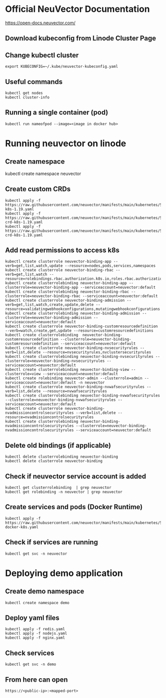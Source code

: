 # Official NeuVector Documentation
https://open-docs.neuvector.com/

## Download kubeconfig from Linode Cluster Page

## Change kubectl cluster
    export KUBECONFIG=~/.kube/neuvector-kubeconfig.yaml

## Useful commands
    kubectl get nodes
    kubectl cluster-info

## Running a single container (pod)
    kubectl run nameofpod --image=<image in docker hub>


# Running neuvector on linode

## Create namespace
kubectl create namespace neuvector

## Create custom CRDs
    kubectl apply -f https://raw.githubusercontent.com/neuvector/manifests/main/kubernetes/5.0.0/crd-k8s-1.19.yaml
    kubectl apply -f https://raw.githubusercontent.com/neuvector/manifests/main/kubernetes/5.0.0/waf-crd-k8s-1.19.yaml
    kubectl apply -f https://raw.githubusercontent.com/neuvector/manifests/main/kubernetes/5.0.0/admission-crd-k8s-1.19.yaml

## Add read permissions to access k8s
    kubectl create clusterrole neuvector-binding-app --verb=get,list,watch,update --resource=nodes,pods,services,namespaces
    kubectl create clusterrole neuvector-binding-rbac --verb=get,list,watch --resource=rolebindings.rbac.authorization.k8s.io,roles.rbac.authorization.k8s.io,clusterrolebindings.rbac.authorization.k8s.io,clusterroles.rbac.authorization.k8s.io
    kubectl create clusterrolebinding neuvector-binding-app --clusterrole=neuvector-binding-app --serviceaccount=neuvector:default
    kubectl create clusterrolebinding neuvector-binding-rbac --clusterrole=neuvector-binding-rbac --serviceaccount=neuvector:default
    kubectl create clusterrole neuvector-binding-admission --verb=get,list,watch,create,update,delete --resource=validatingwebhookconfigurations,mutatingwebhookconfigurations
    kubectl create clusterrolebinding neuvector-binding-admission --clusterrole=neuvector-binding-admission --serviceaccount=neuvector:default
    kubectl create clusterrole neuvector-binding-customresourcedefinition --verb=watch,create,get,update --resource=customresourcedefinitions
    kubectl create clusterrolebinding  neuvector-binding-customresourcedefinition --clusterrole=neuvector-binding-customresourcedefinition --serviceaccount=neuvector:default
    kubectl create clusterrole neuvector-binding-nvsecurityrules --verb=list,delete --resource=nvsecurityrules,nvclustersecurityrules
    kubectl create clusterrolebinding neuvector-binding-nvsecurityrules --clusterrole=neuvector-binding-nvsecurityrules --serviceaccount=neuvector:default
    kubectl create clusterrolebinding neuvector-binding-view --clusterrole=view --serviceaccount=neuvector:default
    kubectl create rolebinding neuvector-admin --clusterrole=admin --serviceaccount=neuvector:default -n neuvector
    kubectl create clusterrole neuvector-binding-nvwafsecurityrules --verb=list,delete --resource=nvwafsecurityrules
    kubectl create clusterrolebinding neuvector-binding-nvwafsecurityrules --clusterrole=neuvector-binding-nvwafsecurityrules --serviceaccount=neuvector:default
    kubectl create clusterrole neuvector-binding-nvadmissioncontrolsecurityrules --verb=list,delete --resource=nvadmissioncontrolsecurityrules
    kubectl create clusterrolebinding neuvector-binding-nvadmissioncontrolsecurityrules --clusterrole=neuvector-binding-nvadmissioncontrolsecurityrules --serviceaccount=neuvector:default

## Delete old bindings (if applicable)
    kubectl delete clusterrolebinding neuvector-binding
    kubectl delete clusterrole neuvector-binding

## Check if neuvector service account is added
    kubectl get clusterrolebinding  | grep neuvector
    kubectl get rolebinding -n neuvector | grep neuvector

## Create services and pods (Docker Runtime)
    kubectl apply -f https://raw.githubusercontent.com/neuvector/manifests/main/kubernetes/5.0.0/neuvector-docker-k8s.yaml

## Check if services are running
    kubectl get svc -n neuvector



# Deploying demo application

## Create demo namespace 
    kubectl create namespace demo

## Deploy yaml files
    kubectl apply -f redis.yaml
    kubectl apply -f nodejs.yaml
    kubectl apply -f nginx.yaml

## Check services
    kubectl get svc -n demo

## From here can open 
    https://<public-ip>:<mapped-port>
